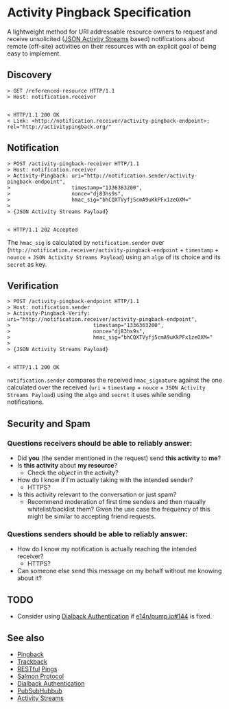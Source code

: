 # Activity Pingback Specification

A lightweight method for URI addressable resource owners to request and receive unsolicited ([JSON Activity Streams](http://activitystrea.ms/specs/json/1.0/) based)  notifications about remote (off-site) activities on their resources with an explicit goal of being easy to implement.


## Discovery

```
> GET /referenced-resource HTTP/1.1
> Host: notification.receiver


< HTTP/1.1 200 OK
< Link: <http://notification.receiver/activity-pingback-endpoint>; rel="http://activitypingback.org/"
```




## Notification

```
> POST /activity-pingback-receiver HTTP/1.1
> Host: notification.receiver
> Activity-Pingback: uri="http://notification.sender/activity-pingback-endpoint",
>                    timestamp="1336363200",
>                    nonce="dj83hs9s",
>                    hmac_sig="bhCQXTVyfj5cmA9uKkPFx1zeOXM="
>
> {JSON Activity Streams Payload}


< HTTP/1.1 202 Accepted
```

The `hmac_sig` is calculated by `notification.sender` over (`http://notification.receiver/activity-pingback-endpoint` + `timestamp` + `nounce` + `JSON Activity Streams Payload`) using an `algo` of its choice and its `secret` as key.


## Verification

```
> POST /activity-pingback-endpoint HTTP/1.1
> Host: notification.sender
> Activity-Pingback-Verify: uri="http://notification.receiver/activity-pingback-endpoint",
>                           timestamp="1336363200",
>                           nonce="dj83hs9s",
>                           hmac_sig="bhCQXTVyfj5cmA9uKkPFx1zeOXM="
>
> {JSON Activity Streams Payload}


< HTTP/1.1 200 OK
```

`notification.sender` compares the received `hmac_signature` against the one calculated over the received (`uri` + `timestamp` + `nouce` + `JSON Activity Streams Payload`) using the `algo` and `secret` it uses while sending notifications.


## Security and Spam


### Questions receivers should be able to reliably answer:

* Did __you__ (the sender mentioned in the request) send __this activity__  to __me__?
* Is __this activity__ about __my resource__?
  * Check the _object_ in the activity?
* How do I know if I'm actually taking with the intended sender?
  * HTTPS?
* Is this activity relevant to the conversation or just spam?
  * Recommend moderation of first time senders and then maually whitelist/backlist them? Given the use case the frequency of this might be similar to accepting friend requests.

### Questions senders should be able to reliably answer:
* How do I know my notification is actually reaching the intended receiver?
  * HTTPS?
* Can someone else send this message on my behalf without me knowing about it?


## TODO

* Consider using [Dialback Authentication](http://tools.ietf.org/html/draft-prodromou-dialback-00) if [e14n/pump.io#144](https://github.com/e14n/pump.io/issues/144) is fixed.


## See also

* [Pingback](http://www.hixie.ch/specs/pingback/pingback)
* [Trackback](http://archive.cweiske.de/trackback/trackback-1.2.html)
* [RESTful](http://bblfish.net/tmp/2011/05/09/) [Pings](http://www.w3.org/community/rww/wiki/Pingback)
* [Salmon Protocol](http://salmon-protocol.googlecode.com/svn/trunk/draft-panzer-salmon-00.html)
* [Dialback Authentication](http://tools.ietf.org/html/draft-prodromou-dialback-00)
* [PubSubHubbub](https://code.google.com/p/pubsubhubbub/)
* [Activity Streams](http://activitystrea.ms/)
